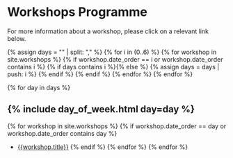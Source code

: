 # Workshops Programme

For more information about a workshop, please click on a relevant link below.

{% assign days = "" | split: "," %}
{% for i in (0..6) %}
    {% for workshop in site.workshops %}
        {% if workshop.date_order == i or workshop.date_order contains i %}
            {% if days contains i %}{% else %}
            {% assign days = days | push: i %}
            {% endif %}
        {% endif %}
    {% endfor %}
{% endfor %}

{% for day in days %}
## {% include day_of_week.html day=day %}
{% for workshop in site.workshops %}
{% if workshop.date_order == day or workshop.date_order contains day %}
 - [{{workshop.title}}]({{workshop.url}})
{% endif %}
{% endfor %}
{% endfor %}




